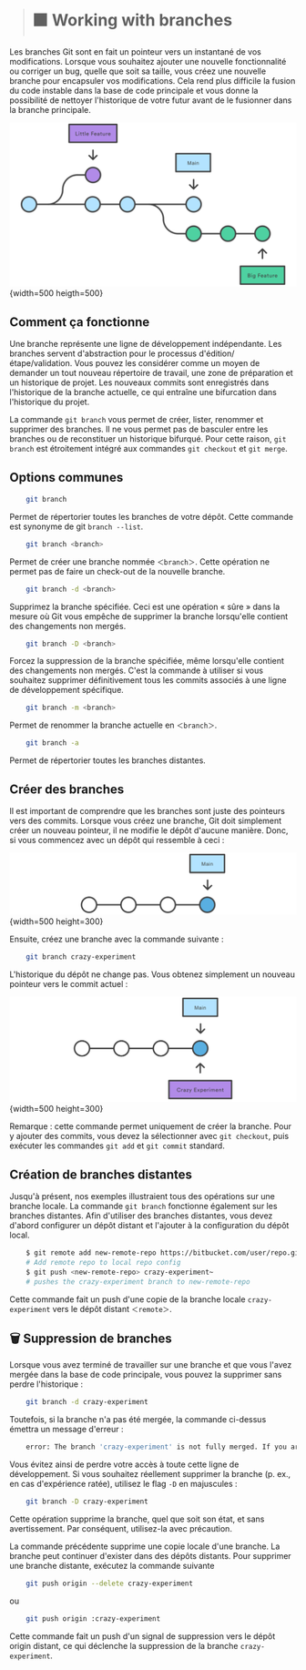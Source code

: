 > # ⬛ Working with branches

Les branches Git sont en fait un pointeur vers un instantané de vos modifications. Lorsque vous souhaitez ajouter une nouvelle fonctionnalité ou corriger un bug, quelle que soit sa taille, vous créez une nouvelle branche pour encapsuler vos modifications. Cela rend plus difficile la fusion du code instable dans la base de code principale et vous donne la possibilité de nettoyer l'historique de votre futur avant de le fusionner dans la branche principale.

![1](Images/2.svg){width=500 heigth=500}

## Comment ça fonctionne

Une branche représente une ligne de développement indépendante. Les branches servent d'abstraction pour le processus d'édition/étape/validation. Vous pouvez les considérer comme un moyen de demander un tout nouveau répertoire de travail, une zone de préparation et un historique de projet. Les nouveaux commits sont enregistrés dans l'historique de la branche actuelle, ce qui entraîne une bifurcation dans l'historique du projet.

La commande ``git branch`` vous permet de créer, lister, renommer et supprimer des branches. Il ne vous permet pas de basculer entre les branches ou de reconstituer un historique bifurqué. Pour cette raison, ``git branch`` est étroitement intégré aux commandes ``git checkout`` et ``git merge``.


## Options communes

```bash
    git branch
```
Permet de répertorier toutes les branches de votre dépôt. Cette commande est synonyme de git ``branch --list``.
```bash
    git branch <branch>
```
Permet de créer une branche nommée ``＜branch＞``. Cette opération ne permet pas de faire un check-out de la nouvelle branche.
```bash
    git branch -d <branch>
```
Supprimez la branche spécifiée. Ceci est une opération « sûre » dans la mesure où Git vous empêche de supprimer la branche lorsqu'elle contient des changements non mergés.

```bash
    git branch -D <branch>
```
Forcez la suppression de la branche spécifiée, même lorsqu'elle contient des changements non mergés. C'est la commande à utiliser si vous souhaitez supprimer définitivement tous les commits associés à une ligne de développement spécifique.

```bash
    git branch -m <branch>
```
Permet de renommer la branche actuelle en ``＜branch＞``.
```bash
    git branch -a
```
Permet de répertorier toutes les branches distantes.


## Créer des branches

Il est important de comprendre que les branches sont juste des pointeurs vers des commits. Lorsque vous créez une branche, Git doit simplement créer un nouveau pointeur, il ne modifie le dépôt d'aucune manière. Donc, si vous commencez avec un dépôt qui ressemble à ceci :

![](Images/3.svg){width=500 height=300}

Ensuite, créez une branche avec la commande suivante :

```bash
    git branch crazy-experiment
```
L'historique du dépôt ne change pas. Vous obtenez simplement un nouveau pointeur vers le commit actuel :

![](Images/4.svg){width=500 height=300}

Remarque : cette commande permet uniquement de créer la branche. Pour y ajouter des commits, vous devez la sélectionner avec ``git checkout``, puis exécuter les commandes ``git add`` et ``git commit`` standard.


## Création de branches distantes

Jusqu'à présent, nos exemples illustraient tous des opérations sur une branche locale. La commande ``git branch`` fonctionne également sur les branches distantes. Afin d'utiliser des branches distantes, vous devez d'abord configurer un dépôt distant et l'ajouter à la configuration du dépôt local.

```bash
    $ git remote add new-remote-repo https://bitbucket.com/user/repo.git
    # Add remote repo to local repo config
    $ git push <new-remote-repo> crazy-experiment~
    # pushes the crazy-experiment branch to new-remote-repo
```

Cette commande fait un push d'une copie de la branche locale ``crazy-experiment`` vers le dépôt distant ``＜remote＞``.




## 🗑 Suppression de branches 

Lorsque vous avez terminé de travailler sur une branche et que vous l'avez mergée dans la base de code principale, vous pouvez la supprimer sans perdre l'historique :

```bash
    git branch -d crazy-experiment
```

Toutefois, si la branche n'a pas été mergée, la commande ci-dessus émettra un message d'erreur :

```bash
    error: The branch 'crazy-experiment' is not fully merged. If you are sure you want to delete it, run 'git branch -D crazy-experiment'.
```

Vous évitez ainsi de perdre votre accès à toute cette ligne de développement. Si vous souhaitez réellement supprimer la branche (p. ex., en cas d'expérience ratée), utilisez le flag ``-D`` en majuscules :

```bash
    git branch -D crazy-experiment
```

Cette opération supprime la branche, quel que soit son état, et sans avertissement. Par conséquent, utilisez-la avec précaution.

La commande précédente supprime une copie locale d'une branche. La branche peut continuer d'exister dans des dépôts distants. Pour supprimer une branche distante, exécutez la commande suivante

```bash
    git push origin --delete crazy-experiment
```
ou
```bash
    git push origin :crazy-experiment
```

Cette commande fait un push d'un signal de suppression vers le dépôt origin distant, ce qui déclenche la suppression de la branche ``crazy-experiment``.

